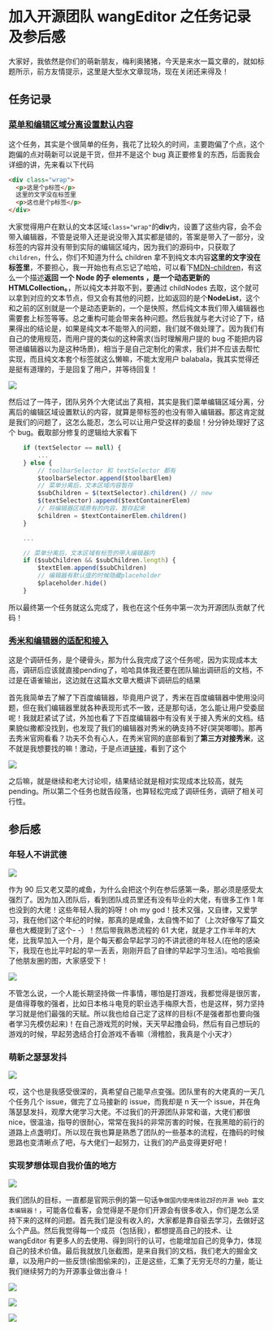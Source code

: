 # 加入开源团队 wangEditor 之任务记录及参后感

大家好，我依然是你们的萌新朋友，梅利奥猪猪，今天是来水一篇文章的，就如标题所示，前方友情提示，这里是大型水文章现场，现在关闭还来得及！

## 任务记录

### [菜单和编辑区域分离设置默认内容](<(https://github.com/wangeditor-team/wangEditor/issues/3000)>)

这个任务，其实是个很简单的任务，我花了比较久的时间，主要跑偏了个点，这个跑偏的点对萌新可以说是干货，但并不是这个 bug 真正要修复的东西，后面我会详细的讲，先来看以下代码

```html
<div class="wrap">
  <p>这是个p标签</p>
  这里的文字没在标签里
  <p>这也是个p标签</p>
</div>
```

大家觉得用户在默认的文本区域`class="wrap"`的**div**内，设置了这些内容，会不会带入编辑器，不管是说带入还是说没带入其实都是错的，答案是带入了一部分，没标签的内容并没有带到实际的编辑区域内，因为我们的源码中，只获取了`children`，什么，你们不知道为什么 children 拿不到纯文本内容**这里的文字没在标签里**，不要担心，我一开始也有点忘记了哈哈，可以看下[MDN-children](https://developer.mozilla.org/zh-CN/docs/Web/API/ParentNode/children)，有这么一个描述**返回 一个 Node 的子 elements ，是一个动态更新的 HTMLCollection。**，所以纯文本并取不到，要通过 childNodes 去取，这个就可以拿到对应的文本节点，但又会有其他的问题，比如返回的是个**NodeList**，这个和之前的区别就是一个是动态更新的，一个是快照，然后纯文本我们带入编辑器也需要套上标签等等。总之重构可能会带来各种问题。然后我就与老大讨论了下，结果得出的结论是，如果是纯文本不能带入的问题，我们就不做处理了。因为我们有自己的使用规范，而用户提的类似的这种需求(当时理解用户提的 bug 不能把内容带进编辑器以为是这种场景)，相当于是自己定制化的需求，我们并不应该去帮忙实现，而且纯文本套个标签就这么懒嘛，不能太宠用户 balabala，我其实觉得还是挺有道理的，于是回复了用户，并等待回复！

![](./images/after-join/issue-answer.png)

然后过了一阵子，团队另外个大佬试出了真相，其实是我们菜单编辑区域分离，分离后的编辑区域设置默认的内容，就算是带标签的也没有带入编辑器。那这肯定就是我们的问题了，这怎么能忍，怎么可以让用户受这样的委屈！分分钟处理好了这个 bug。截取部分修复的逻辑给大家看下

```ts
    if (textSelector == null) {
        ...
    } else {
        // toolbarSelector 和 textSelector 都有
        $toolbarSelector.append($toolbarElem)
        // 菜单分离后，文本区域内容暂存
        $subChildren = $(textSelector).children() // new
        $(textSelector).append($textContainerElem)
        // 将编辑器区域原有的内容，暂存起来
        $children = $textContainerElem.children()
    }

    ...

    // 菜单分离后，文本区域有标签的带入编辑器内
    if ($subChildren && $subChildren.length) {
        $textElem.append($subChildren)
        // 编辑器有默认值的时候隐藏placeholder
        $placeholder.hide()
    }
```

所以最终第一个任务就这么完成了，我也在这个任务中第一次为开源团队贡献了代码！

### [秀米和编辑器的适配和接入](https://github.com/wangeditor-team/wangEditor/issues/2803)

这是个调研任务，是个硬骨头，那为什么我完成了这个任务呢，因为实现成本太高，调研后应该就直接pending了，哈哈具体我还要在团队输出调研后的文档，不过是在语雀输出，这边就在这篇水文章大概讲下调研后的结果

首先我简单去了解了下百度编辑器，毕竟用户说了，秀米在百度编辑器中使用没问题，但在我们编辑器里就各种表现形式不一致，还是那句话，怎么能让用户受委屈呢！我就赶紧试了试，外加也看了下百度编辑器中有没有关于接入秀米的文档。结果貌似撒都没找到，也发现了我们的编辑器对秀米的确支持不好(哭哭唧唧)。那再去秀米官网看看？功夫不负有心人，在秀米官网的底部看到了**第三方对接秀米**，这不就是我想要找的嘛！激动，于是点进[链接](https://r.xiumi.us/board/v5/2a5va/16516964)，看到了这个

![](./images/after-join/xiumi.jpg)

之后嘛，就是继续和老大讨论呗，结果结论就是相对实现成本比较高，就先pending。所以第二个任务也就告段落，也算轻松完成了调研任务，调研了相关可行性。

## 参后感

### 年轻人不讲武德

![](./images/after-join/fight.jpg)

作为 90 后又老又菜的咸鱼，为什么会把这个列在参后感第一条，那必须是感受太强烈了。因为加入团队后，看到团队成员里还有没有毕业的大佬，有很多工作 1 年也没到的大佬！这些年轻人我的妈呀！oh my god！技术又强，又自律，又爱学习，我在他们这个年纪的时候，那真的是咸鱼，太自愧不如了（上次好像写了篇文章也大概提到了这个- -）！然后带我熟悉流程的 61 大佬，就是才工作半年的大佬，比我早加入一个月，是个每天都会早起学习的不讲武德的年轻人(在他的感染下，我现在也比平时起的早一丢丢，刚刚开启了自律的早起学习生活)。哈哈我偷了他朋友圈的图，大家感受下！

![](./images/after-join/yong-time.jpg)

不管怎么说，一个人能长期坚持做一件事情，哪怕是打游戏，我都觉得是很厉害，是值得尊敬的强者，比如日本格斗电竞的职业选手梅原大吾，也是这样，努力坚持学习就是他们最强的天赋。所以我也给自己定了这样的目标(不是强者那也要向强者学习先模仿起来)！在自己游戏荒的时候，天天早起撸会码，然后有自己想玩的游戏的时候，早起劳逸结合打会游戏不香嘛（滑稽脸，我真是个小天才）

### 萌新之瑟瑟发抖

![](./images/after-join/dou.jpg)

哎，这个也是我感受很深的，真希望自己能早点变强。团队里有的大佬真的一天几个任务几个 issue，做完了立马接新的 issue，而我却是 n 天一个 issue，并在角落瑟瑟发抖，观摩大佬学习大佬。不过我们的开源团队非常和谐，大佬们都很 nice，很温油，指导的很耐心，常常在我抖的非常厉害的时候，在我黑暗的前行的道路上点盏明灯。所以现在我也算是熟悉了团队的一些基本的流程，在撸码的时候思路也变清晰点了吧，与大佬们一起努力，让我们的产品变得更好吧！

### 实现梦想体现自我价值的地方

![](./images/after-join/dream.jpg)

我们团队的目标，一直都是官网示例的第一句话`争做国内使用体验Z好的开源 Web 富文本编辑器！`，可能各位看客，会觉得是不是你们开源会有很多收入，你们是怎么坚持下来的这样的问题。首先我们是没有收入的，大家都是靠自驱去学习，去做好这么个产品。然后我觉得每一个成员（包括我），都想提高自己的技术、让 wangEditor 有更多人的去使用、得到同行的认可，也能增加自己的竞争力，体现自己的技术价值。最后我就放几张截图，是来自我们的文档，我们老大的掘金文章，以及用户的一些反馈(偷图偷来的)，正是这些，汇集了无穷无尽的力量，能让我们继续努力的为开源事业做出奋斗！

![](./images/after-join/good-reason.jpg)

![](./images/after-join/target.jpg)

![](./images/after-join/letter.jpg)
